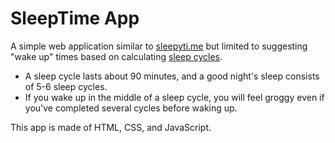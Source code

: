 # SleepTime App

A simple web application similar to [sleepyti.me](https://sleepyti.me/) but limited to suggesting "wake up" times based on calculating [sleep cycles](https://en.wikipedia.org/wiki/Sleep_cycle). 

* A sleep cycle lasts about 90 minutes, and a good night's sleep consists of 5-6 sleep cycles. 
* If you wake up in the middle of a sleep cycle, you will feel groggy even if you've completed several cycles before waking up.  

This app is made of HTML, CSS, and JavaScript.

